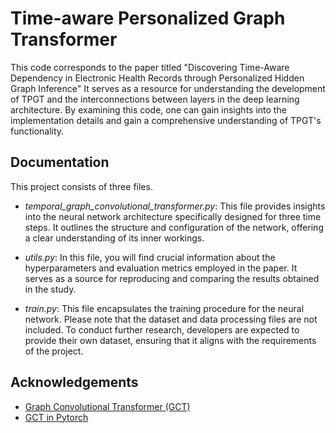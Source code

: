 
# Time-aware Personalized Graph Transformer

This code corresponds to the paper titled "Discovering Time-Aware Dependency in Electronic Health
Records through Personalized Hidden Graph Inference" It serves as a resource for understanding the development of TPGT and the interconnections between layers in the deep learning architecture. By examining this code, one can gain insights into the implementation details and gain a comprehensive understanding of TPGT's functionality.


## Documentation

This project consists of three files.
- *temporal_graph_convolutional_transformer.py*: This file provides insights into the neural network architecture specifically designed for three time steps. It outlines the structure and configuration of the network, offering a clear understanding of its inner workings.

- *utils.py*: In this file, you will find crucial information about the hyperparameters and evaluation metrics employed in the paper. It serves as a source for reproducing and comparing the results obtained in the study.

- *train.py*: This file encapsulates the training procedure for the neural network. Please note that the dataset and data processing files are not included. To conduct further research, developers are expected to provide their own dataset, ensuring that it aligns with the requirements of the project.


## Acknowledgements

 - [Graph Convolutional Transformer (GCT)](https://github.com/Google-Health/records-research/blob/master/graph-convolutional-transformer/README.md)
 - [GCT in Pytorch](https://github.com/dchang56/gct-pytorch)



